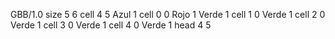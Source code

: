 <gs-board> GBB/1.0
size 5 6
cell 4 5 Azul 1 
cell 0 0 Rojo 1 Verde 1 
cell 1 0 Verde 1 
cell 2 0 Verde 1 
cell 3 0 Verde 1 
cell 4 0 Verde 1 
head 4 5
 </gs-board>